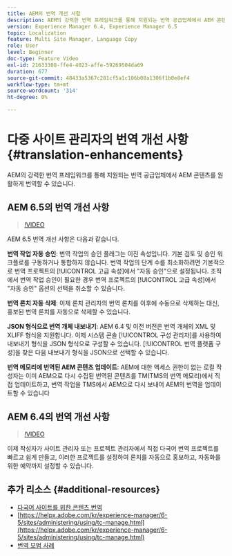 ```yaml
---
title: AEM의 번역 개선 사항
description: AEM의 강력한 번역 프레임워크를 통해 지원되는 번역 공급업체에서 AEM 콘텐츠를 원활하게 번역할 수 있습니다. 최신 개선 사항에 대해 알아봅니다.
version: Experience Manager 6.4, Experience Manager 6.5
topic: Localization
feature: Multi Site Manager, Language Copy
role: User
level: Beginner
doc-type: Feature Video
exl-id: 21633308-ffe4-4023-affe-59269504da69
duration: 677
source-git-commit: 48433a5367c281cf5a1c106b08a1306f1b0e8ef4
workflow-type: tm+mt
source-wordcount: '314'
ht-degree: 0%

---
```


# 다중 사이트 관리자의 번역 개선 사항 {#translation-enhancements}

AEM의 강력한 번역 프레임워크를 통해 지원되는 번역 공급업체에서 AEM 콘텐츠를 원활하게 번역할 수 있습니다.

## AEM 6.5의 번역 개선 사항

>[!VIDEO](https://video.tv.adobe.com/v/34360?quality=12&learn=on&captions=kor)

AEM 6.5 번역 개선 사항은 다음과 같습니다.

**번역 작업 자동 승인**: 번역 작업의 승인 플래그는 이진 속성입니다. 기본 검토 및 승인 워크플로를 구동하거나 통합하지 않습니다. 번역 작업의 단계 수를 최소화하려면 기본적으로 번역 프로젝트의 [!UICONTROL 고급 속성]에서 &quot;자동 승인&quot;으로 설정됩니다. 조직에서 번역 작업 승인이 필요한 경우 번역 프로젝트의 [!UICONTROL 고급 속성]에서 &quot;자동 승인&quot; 옵션의 선택을 취소할 수 있습니다.

**번역 론치 자동 삭제**: 이제 론치 관리자의 번역 론치를 이후에 수동으로 삭제하는 대신, 홍보된 번역 론치를 자동으로 삭제할 수 있습니다.

**JSON 형식으로 번역 개체 내보내기**: AEM 6.4 및 이전 버전은 번역 개체의 XML 및 XLIFF 형식을 지원합니다. 이제 시스템 콘솔 [!UICONTROL 구성 관리자]를 사용하여 내보내기 형식을 JSON 형식으로 구성할 수 있습니다. [!UICONTROL 번역 플랫폼 구성]을 찾은 다음 내보내기 형식을 JSON으로 선택할 수 있습니다.

**번역 메모리에 번역된 AEM 콘텐츠 업데이트**: AEM에 대한 액세스 권한이 없는 로컬 작성자는 이미 AEM으로 다시 수집된 번역된 콘텐츠를 TM(TMS의 번역 메모리)에서 직접 업데이트하고, 번역 작업을 TMS에서 AEM으로 다시 보내어 AEM의 번역을 업데이트할 수 있습니다

## AEM 6.4의 번역 개선 사항

>[!VIDEO](https://video.tv.adobe.com/v/30943?quality=12&learn=on&captions=kor)

이제 작성자가 사이트 관리자 또는 프로젝트 관리자에서 직접 다국어 번역 프로젝트를 빠르고 쉽게 만들고, 이러한 프로젝트를 설정하여 론치를 자동으로 홍보하고, 자동화를 위한 예약까지 설정할 수 있습니다.

## 추가 리소스 {#additional-resources}

* [다국어 사이트를 위한 콘텐츠 번역](https://helpx.adobe.com/kr/experience-manager/6-5/sites/administering/using/translation.html)
* [https://helpx.adobe.com/kr/experience-manager/6-5/sites/administering/using/tc-manage.html](https://helpx.adobe.com/kr/experience-manager/6-5/sites/administering/using/tc-manage.html)
* [번역 모범 사례](https://helpx.adobe.com/kr/experience-manager/6-5/sites/administering/using/tc-bp.html)
